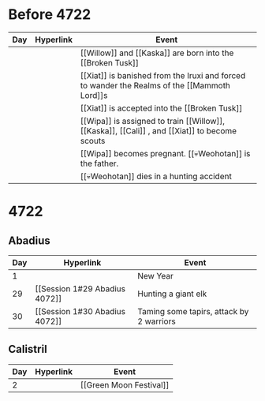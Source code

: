 
# Before 4722
| Day | Hyperlink  | Event                                                                                           |
|  ---  | ---  | ---  | 
| || [[Willow]] and [[Kaska]] are born into the [[Broken Tusk]]                                      |
|  ||[[Xiat]] is banished from the Iruxi and forced to wander the Realms of the [[Mammoth Lord]]s    |
| ||[[Xiat]] is accepted into the [[Broken Tusk]]                                                   |
| || [[Wipa]]  is assigned to train [[Willow]], [[Kaska]], [[Cali]] , and [[Xiat]]  to become scouts |
| || [[Wipa]] becomes pregnant. [[💀Weohotan]] is the father.                                        |
| || [[💀Weohotan]] dies in a hunting accident                                                       |

# 4722
## Abadius
| Day | Hyperlink                     | Event    |
| --- | ----------------------------- | -------- |
| 1   |                               | New Year |
| 29  | [[Session 1#29 Abadius 4072]] | Hunting a giant elk |
| 30  | [[Session 1#30 Abadius 4072]] | Taming some tapirs, attack by 2 warriors |
## Calistril
| Day | Hyperlink | Event                   |
| --- | --------- | ----------------------- |
| 2   |           | [[Green Moon Festival]] |







